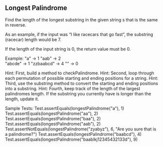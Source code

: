 ## Longest Palindrome
Find the length of the longest substring in the given string s that is the same in reverse.

As an example, if the input was “I like racecars that go fast”, the substring (racecar) length would be 7.

If the length of the input string is 0, the return value must be 0.

Example:
"a" -> 1 
"aab" -> 2  
"abcde" -> 1
"zzbaabcd" -> 4
"" -> 0


Hint: First, build a method to checkPalindrome.
Hint: Second, loop through each permutation of possible starting and ending positions for a string.
Hint: Third, use the substring method to convert the starting and ending positions into a substring.
Hint: Fourth, keep track of the length of the largest palindromes length. If the substring you currently have is longer than the length, update it.

Sample Tests:
Test.assertEquals(longestPalindrome("a"), 1)
Test.assertEquals(longestPalindrome("aa"), 2)
Test.assertEquals(longestPalindrome("baa"), 2)
Test.assertEquals(longestPalindrome("aab"), 2)
Test.assertNotEquals(longestPalindrome("zyabyz"), 6, "Are you sure that is a palindrome?")
Test.assertEquals(longestPalindrome("baabcd"), 4)
Test.assertEquals(longestPalindrome("baablkj12345432133d"), 9)
